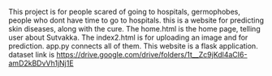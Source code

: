 This project is for people scared of going to hospitals, germophobes, people who dont have time to go to hospitals. this is a website for predicting skin diseases, along with the cure. 
The home.html is the home page, telling user about Sutvakka. 
The index2.html is for uploading an image and for prediction.
app.py connects all of them. 
This website is a flask application.
dataset link is https://drive.google.com/drive/folders/1t__Zc9jKdl4aCI6-amD2kBDvVh1jNj1E
